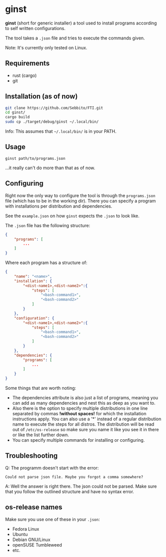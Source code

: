 # ginst

**ginst** (short for generic installer) a tool used to install programs according to self written configurations.

The tool takes a `.json` file and tries to execute the commands given.

Note: It's currently only tested on Linux.

## Requirements

-  rust (cargo)
-  git

## Installation (as of now)

```bash
git clone https://github.com/Sebbito/FTI.git
cd ginst/
cargo build
sudo cp ./target/debug/ginst ~/.local/bin/
```

Info: This assumes that `~/.local/bin/` is in your PATH.

## Usage

`ginst path/to/programs.json`

...it really can't do more than that as of now.

## Configuring

Right now the only way to configure the tool is through the `programs.json` file (which has to be in the working dir). There you can specify a program with installations per distribution and dependencies.

See the `example.json` on how `ginst` expects the `.json` to look like.

The `.json` file has the following structure:

```json
{
    "programs": [
        ...
    ]
}
```

Where each program has a structure of:

```json
{
    "name": "<name>",
    "installation": {
        "<dist-name1>,<dist-name2>":{
            "steps": [
                "<bash-command1>",
                "<bash-command2>"
            ]
        }
    },
    "configuration": {
        "<dist-name1>,<dist-name2>":{
            "steps": [
                "<bash-command1>",
                "<bash-command2>"
            ]
        }
    },
    "dependencies": {
        "programs": [
            ...
        ]
    }
}
```

Some things that are worth noting:

-  The dependencies attribute is also just a list of programs, meaning you can add as many dependencies and nest this as deep as you want to.
-  Also there is the option to specify multiple distributions in one line separated by commas **!without spaces!** for which the installation instructions apply. You can also use a '\*' instead of a regular distribution name to execute the steps for all distros. The distribution will be read out of `/etc/os-release` so make sure you name it like you see it in there or like the list further down.
-  You can specify multiple commands for installing or configuring.

## Troubleshooting

Q: The programm doesn't start with the error:

`Could not parse json file. Maybe you forgot a comma somewhere?`

A: Well the answer is right there. The json could not be parsed. Make sure that you follow the outlined structure and have no syntax error.

## os-release names

Make sure you use one of these in your `.json`:

- Fedora Linux
- Ubuntu
- Debian GNU/Linux
- openSUSE Tumbleweed
- etc.
